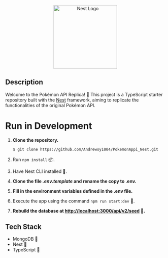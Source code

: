 <p align="center">
  <a href="http://nestjs.com/" target="blank"><img src="https://nestjs.com/img/logo-small.svg" width="200" alt="Nest Logo" /></a>
</p>

## Description

Welcome to the Pokémon API Replica! 🚀 This project is a TypeScript starter repository built with the [Nest](https://github.com/nestjs/nest) framework, aiming to replicate the functionalities of the original Pokémon API.


# Run in Development
1. **Clone the repository.**
    ```bash
    $ git clone https://github.com/Andrewsy1004/PokemonAppi_Nest.git
    ```

2. Run `npm install` 📦.

3. Have Nest CLI installed 🚀.

4. **Clone the file _.env.template_ and rename the copy to __.env__.**
  
5. **Fill in the environment variables defined in the __.env__ file.**

6. Execute the app using the command `npm run start:dev` 🏃.

7. **Rebuild the database at [http://localhost:3000/api/v2/seed](http://localhost:3000/api/v2/seed) 🌱.**

## Tech Stack
* MongoDB 🍃
* Nest 🚀
* TypeScript 🏰
